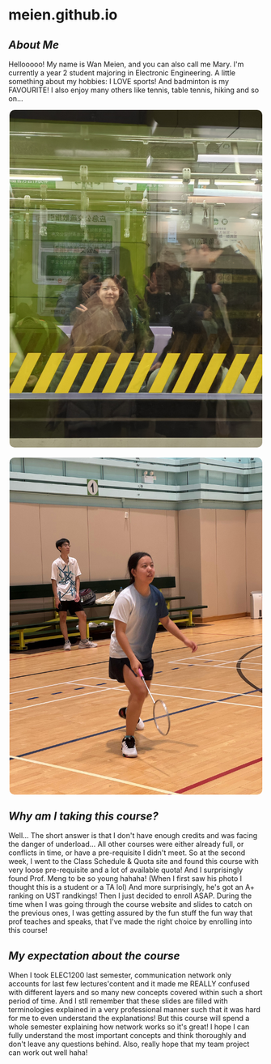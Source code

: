 # meien.github.io
## _About Me_
  Hellooooo! My name is Wan Meien, and you can also call me Mary. I'm currently a year 2 student majoring in Electronic Engineering. 
  A little something about my hobbies: I LOVE sports! And badminton is my FAVOURITE! I also enjoy many others like tennis, table tennis, hiking and so on...
<div style="display: flex; gap:20px; flex-wrap: wrap; justify-content: center;">
<img src="/IMG_2174.JPG" alt="myself" style="width:500px; height:auto; border-radius: 10px">
<img src="/IMG_5668.JPG" alt="badminton" style="width:500px; height:auto; border-radius: 10px">
</div>

## _Why am I taking this course?_
 Well... The short answer is that I don't have enough credits and was facing the danger of underload... All other courses were either already full, or conflicts in time, or have a pre-requisite I didn't meet.
  So at the second week, I went to the Class Schedule & Quota site and found this course with very loose pre-requisite and a lot of available quota! And I surprisingly found Prof. Meng to be so young hahaha! (When I first saw his photo I thought this is a student or a TA lol)  And more surprisingly, he's got an A+ ranking on UST randkings!
  Then I just decided to enroll ASAP. 
  During the time when I was going through the course website and slides to catch on the previous ones, I was getting assured by the fun stuff the fun way that prof teaches and speaks, that I've made the right choice by enrolling into this course!

## _My expectation about the course_
  When I took ELEC1200 last semester, communication network only accounts for last few lectures'content and it made me REALLY confused with different layers and so many new concepts covered within such a short period of time. And I stll remember that these slides are filled with terminologies explained in a very professional manner such that it was hard for me to even understand the explanations!
  But this course will spend a whole semester explaining how network works so it's great! I hope I can fully understand the most important concepts and think thoroughly and don't leave any questions behind. Also, really hope that my team project can work out well haha!
